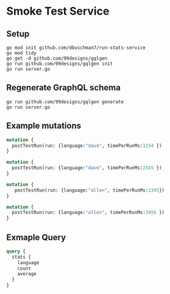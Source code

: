 # Smoke Test Service

## Setup

```shell
go mod init github.com/dbuschman7/run-stats-service
go mod tidy
go get -d github.com/99designs/gqlgen
go run github.com/99designs/gqlgen init
go run server.go
```

## Regenerate GraphQL schema

``` shell 
go run github.com/99designs/gqlgen generate
go run server.go
```

## Example mutations

``` graphql
mutation {
  postTestRun(run: {language:"dave", timePerRunMs:1234 })    
}

mutation {
  postTestRun(run: {language:"dave", timePerRunMs:2345 })    
}

mutation {
   postTestRun(run: {language:"allen", timePerRunMs:2345})
}

mutation {
  postTestRun(run: {language:"allen", timePerRunMs:3456 })    
}
```

## Exmaple Query

```graphql
query {
  stats {
    language
    count
    average
  }
}
```
